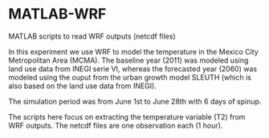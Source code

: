 # MATLAB-WRF
MATLAB scripts to read WRF outputs (netcdf files)

In this experiment we use WRF to model the temperature in the Mexico City Metropolitan Area (MCMA). The baseline year (2011) was modeled using land use data from INEGI serie VI, whereas the forecasted year (2060) was modeled using the ouput from the urban growth model SLEUTH (which is also based on the land use data from INEGI). 

The simulation period was from June 1st to June 28th with 6 days of spinup. 

The scripts here focus on extracting the temperature variable (T2) from WRF outputs.
The netcdf files are one observation each (1 hour).

